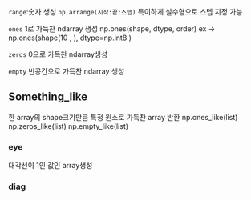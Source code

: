 `range`:숫자 생성
`np.arrange(시작:끝:스텝)` 특이하게 실수형으로 스텝 지정 가능

`ones` 1로 가득찬 ndarray 생성
np.ones(shape, dtype, order)
ex -> np.ones(shape(10 , ), dtype=np.int8 )

`zeros` 0으로 가득찬 ndarray생성


`empty` 빈공간으로 가득찬 ndarray 생성

## Something_like
한 array의 shape크기만큼 특정 원소로 가득찬 array 반환
np.ones_like(list)
np.zeros_like(list)
np.empty_like(list)


### eye
대각선이 1인 값인 array생성


### diag

